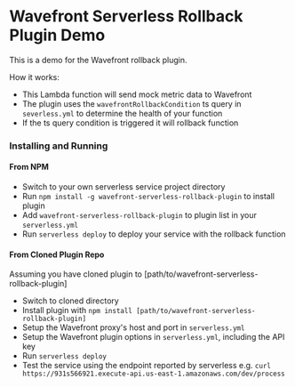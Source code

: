 # Wavefront Serverless Rollback Plugin Demo

This is a demo for the Wavefront rollback plugin. 

How it works:
* This Lambda function will send mock metric data to Wavefront
* The plugin uses the `wavefrontRollbackCondition` ts query in `severless.yml` to determine the health of your function
* If the ts query condition is triggered it will rollback function

### Installing and Running
#### From NPM
* Switch to your own serverless service project directory
* Run `npm install -g wavefront-serverless-rollback-plugin` to install plugin
* Add `wavefront-serverless-rollback-plugin` to plugin list in your `serverless.yml`
* Run `serverless deploy` to deploy your service with the rollback function
#### From Cloned Plugin Repo
Assuming you have cloned plugin to [path/to/wavefront-serverless-rollback-plugin]
* Switch to cloned directory
* Install plugin with `npm install [path/to/wavefront-serverless-rollback-plugin]`
* Setup the Wavefront proxy's host and port in `serverless.yml`
* Setup the Wavefront plugin options in `serverless.yml`, including the API key
* Run `serverless deploy`
* Test the service using the endpoint reported by serverless e.g. `curl https://931s566921.execute-api.us-east-1.amazonaws.com/dev/process`

